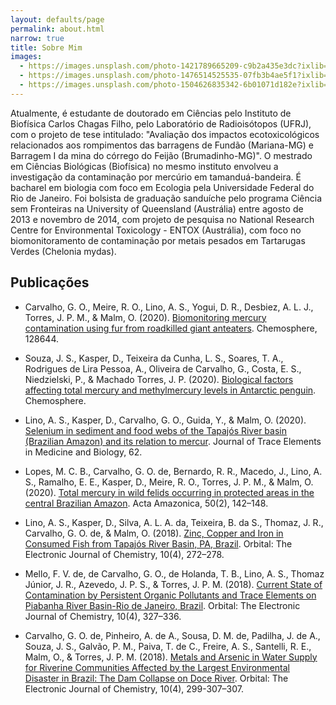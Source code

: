 ```yaml
---
layout: defaults/page
permalink: about.html
narrow: true
title: Sobre Mim
images:
  - https://images.unsplash.com/photo-1421789665209-c9b2a435e3dc?ixlib=rb-0.3.5&ixid=eyJhcHBfaWQiOjEyMDd9&s=5b1016b885e7438c4633109d77368d4d&auto=format&fit=crop&w=1651&q=80
  - https://images.unsplash.com/photo-1476514525535-07fb3b4ae5f1?ixlib=rb-0.3.5&ixid=eyJhcHBfaWQiOjEyMDd9&s=468a8c18f5d811cf03c654b653b5089e&auto=format&fit=crop&w=1650&q=80
  - https://images.unsplash.com/photo-1504626835342-6b01071d182e?ixlib=rb-0.3.5&ixid=eyJhcHBfaWQiOjEyMDd9&s=975855d515c9d56352ee3bfe74287f2b&auto=format&fit=crop&w=1651&q=80
---
```



Atualmente, é estudante de doutorado em Ciências pelo Instituto de Biofísica Carlos Chagas Filho, pelo Laboratório de Radioisótopos (UFRJ), com o projeto de tese intitulado: "Avaliação dos impactos ecotoxicológicos relacionados aos rompimentos das barragens de Fundão (Mariana-MG) e Barragem I da mina do córrego do Feijão (Brumadinho-MG)". O mestrado em Ciências Biológicas (Biofísica) no mesmo instituto envolveu a investigação da contaminação por mercúrio em tamanduá-bandeira. É bacharel em biologia com foco em Ecologia pela Universidade Federal do Rio de Janeiro. Foi bolsista de graduação sanduíche pelo programa Ciência sem Fronteiras na University of Queensland (Austrália) entre agosto de 2013 e novembro de 2014, com projeto de pesquisa no National Research Centre for Environmental Toxicology - ENTOX (Austrália), com foco no biomonitoramento de contaminação por metais pesados em Tartarugas Verdes (Chelonia mydas).

## Publicações

-  Carvalho, G. O., Meire, R. O., Lino, A. S., Yogui, D. R., Desbiez, A. L. J., Torres, J. P. M., & Malm, O. (2020). [Biomonitoring mercury contamination using fur from roadkilled giant anteaters](https://doi.org/10.1016/j.chemosphere.2020.128644). Chemosphere, 128644.

- Souza, J. S., Kasper, D., Teixeira da Cunha, L. S., Soares, T. A., Rodrigues de Lira Pessoa, A., Oliveira de Carvalho, G., Costa, E. S., Niedzielski, P., & Machado Torres, J. P. (2020).  [Biological factors affecting total mercury and methylmercury levels in Antarctic penguin](https://doi.org/10.1016/j.chemosphere.2020.127713). Chemosphere. 

- Lino, A. S., Kasper, D., Carvalho, G. O., Guida, Y., & Malm, O. (2020).   [Selenium in sediment and food webs of the Tapajós River basin (Brazilian Amazon) and its relation to mercur](https://doi.org/10.1016/j.jtemb.2020.126620). Journal of Trace Elements in Medicine and Biology, 62.

- Lopes, M. C. B., Carvalho, G. O. de, Bernardo, R. R., Macedo, J., Lino, A. S., Ramalho, E. E., Kasper, D., Meire, R. O., Torres, J. P. M., & Malm, O. (2020). [Total mercury in wild felids occurring in protected areas in the central Brazilian Amazon](https://doi.org/10.1590/1809-4392201903331). Acta Amazonica, 50(2), 142–148. 

- Lino, A. S., Kasper, D., Silva, A. L. A. da, Teixeira, B. da S., Thomaz, J. R., Carvalho, G. O. de, & Malm, O. (2018). [Zinc, Copper and Iron in Consumed Fish from Tapajós River Basin, PA, Brazil](http://dx.doi.org/10.17807/orbital.v10i4.1066). Orbital: The Electronic Journal of Chemistry, 10(4), 272–278.


- Mello, F. V. de, de Carvalho, G. O., de Holanda, T. B., Lino, A. S., Thomaz Júnior, J. R., Azevedo, J. P. S., & Torres, J. P. M. (2018). [Current State of Contamination by Persistent Organic Pollutants and Trace Elements on Piabanha River Basin-Rio de Janeiro, Brazil](http://dx.doi.org/10.17807/orbital.v10i4.1084). Orbital: The Electronic Journal of Chemistry, 10(4), 327–336.

- Carvalho, G. O. de, Pinheiro, A. de A., Sousa, D. M. de, Padilha, J. de A., Souza, J. S., Galvão, P. M., Paiva, T. de C., Freire, A. S., Santelli, R. E., Malm, O., & Torres, J. P. M. (2018). [Metals and Arsenic in Water Supply for Riverine Communities Affected by the Largest Environmental Disaster in Brazil: The Dam Collapse on Doce River](https://doi.org/10.17807/orbital.v10i4.1081). Orbital: The Electronic Journal of Chemistry, 10(4), 299-307–307. 

